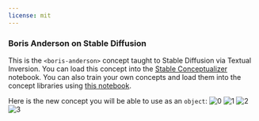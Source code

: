 ```yaml
---
license: mit
---
```

### Boris Anderson on Stable Diffusion
This is the `<boris-anderson>` concept taught to Stable Diffusion via Textual Inversion. You can load this concept into the [Stable Conceptualizer](https://colab.research.google.com/github/huggingface/notebooks/blob/main/diffusers/stable_conceptualizer_inference.ipynb) notebook. You can also train your own concepts and load them into the concept libraries using [this notebook](https://colab.research.google.com/github/huggingface/notebooks/blob/main/diffusers/sd_textual_inversion_training.ipynb).

Here is the new concept you will be able to use as an `object`:
![<boris-anderson> 0](https://huggingface.co/sd-concepts-library/boris-anderson/resolve/main/concept_images/0.jpeg)
![<boris-anderson> 1](https://huggingface.co/sd-concepts-library/boris-anderson/resolve/main/concept_images/3.jpeg)
![<boris-anderson> 2](https://huggingface.co/sd-concepts-library/boris-anderson/resolve/main/concept_images/2.jpeg)
![<boris-anderson> 3](https://huggingface.co/sd-concepts-library/boris-anderson/resolve/main/concept_images/1.jpeg)

